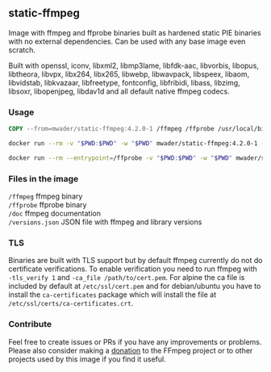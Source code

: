 ## static-ffmpeg

Image with ffmpeg and ffprobe binaries built as hardened static PIE binaries with no
external dependencies. Can be used with any base image even scratch.

Built with
openssl,
iconv,
libxml2,
libmp3lame,
libfdk-aac,
libvorbis,
libopus,
libtheora,
libvpx,
libx264,
libx265,
libwebp,
libwavpack,
libspeex,
libaom,
libvidstab,
libkvazaar,
libfreetype,
fontconfig,
libfribidi,
libass,
libzimg,
libsoxr,
libopenjpeg,
libdav1d
and all default native ffmpeg codecs.

### Usage
```Dockerfile
COPY --from=mwader/static-ffmpeg:4.2.0-1 /ffmpeg /ffprobe /usr/local/bin/
```
```sh
docker run --rm -v "$PWD:$PWD" -w "$PWD" mwader/static-ffmpeg:4.2.0-1 -i file.wav file.mp3
```
```sh
docker run --rm --entrypoint=/ffprobe -v "$PWD:$PWD" -w "$PWD" mwader/static-ffmpeg:4.2.0-1 -i file.wav
```

### Files in the image
`/ffmpeg` ffmpeg binary  
`/ffprobe` ffprobe binary  
`/doc` ffmpeg documentation  
`/versions.json` JSON file with ffmpeg and library versions

### TLS

Binaries are built with TLS support but by default ffmpeg currently do
not do certificate verifications. To enable verification you need to run
ffmpeg with `-tls_verify 1` and `-ca_file /path/to/cert.pem`. For alpine
the ca file is included by default at `/etc/ssl/cert.pem` and for debian/ubuntu
you have to install the `ca-certificates` package which will install the file at
`/etc/ssl/certs/ca-certificates.crt`.

### Contribute

Feel free to create issues or PRs if you have any improvements or problems.
Please also consider making a [donation](https://ffmpeg.org/donations.html) to
the FFmpeg project or to other projects used by this image if you find it useful.
